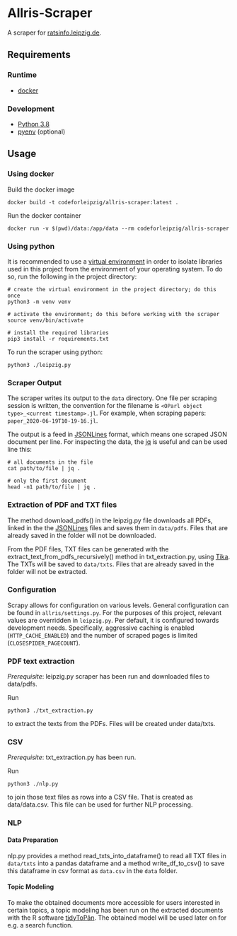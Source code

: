 # Allris-Scraper

A scraper for [ratsinfo.leipzig.de](https://ratsinfo.leipzig.de/).

## Requirements

### Runtime

- [docker](https://docs.docker.com/get-docker/)

### Development

- [Python 3.8](https://www.python.org/downloads/)
- [pyenv](https://github.com/pyenv/pyenv) (optional)

## Usage

### Using docker

Build the docker image

```
docker build -t codeforleipzig/allris-scraper:latest .
```

Run the docker container

```
docker run -v $(pwd)/data:/app/data --rm codeforleipzig/allris-scraper
```

### Using python

It is recommended to use a [virtual environment](https://docs.python.org/3/tutorial/venv.html) in order to isolate libraries used in this project from the environment of your operating system. To do so, run the following in the project directory:

```
# create the virtual environment in the project directory; do this once
python3 -m venv venv

# activate the environment; do this before working with the scraper
source venv/bin/activate

# install the required libraries
pip3 install -r requirements.txt
```

To run the scraper using python:

```
python3 ./leipzig.py
```

### Scraper Output

The scraper writes its output to the `data` directory. One file per scraping session is written, the convention for the filename is `<OParl object type>_<current timestamp>.jl`. For example, when scraping papers: `paper_2020-06-19T10-19-16.jl`.

The output is a feed in [JSONLines](http://jsonlines.org/) format, which means one scraped JSON document per line. For inspecting the data, the [jq](https://stedolan.github.io/jq/) is useful and can be used line this:

```
# all documents in the file
cat path/to/file | jq .

# only the first document
head -n1 path/to/file | jq .
```

### Extraction of PDF and TXT files

The method download_pdfs() in the leipzig.py file downloads all PDFs, linked in the the [JSONLines](http://jsonlines.org/) files and saves them in `data/pdfs`. Files that are already saved in the folder will not be downloaded.

From the PDF files, TXT files can be generated with the extract_text_from_pdfs_recursively() method in txt_extraction.py, using [Tika](https://tika.apache.org/). The TXTs will be saved to `data/txts`. Files that are already saved in the folder will not be extracted.

### Configuration

Scrapy allows for configuration on various levels. General configuration can be found in `allris/settings.py`. For the purposes of this project, relevant values are overridden in `leipzig.py`. Per default, it is configured towards development needs. Specifically, aggressive caching is enabled (`HTTP_CACHE_ENABLED`) and the number of scraped pages is limited (`CLOSESPIDER_PAGECOUNT`).

### PDF text extraction

*Prerequisite*: leipzig.py scraper has been run and downloaded files to data/pdfs.

Run
```
python3 ./txt_extraction.py
```
to extract the texts from the PDFs. Files will be created under data/txts.

### CSV

*Prerequisite*: txt_extraction.py has been run.

Run
```
python3 ./nlp.py
```
to join those text files as rows into a CSV file. That is created as data/data.csv.
This file can be used for further NLP processing.

### NLP

#### Data Preparation

nlp.py provides a method read_txts_into_dataframe() to read all TXT files in `data/txts` into a pandas dataframe and a method write_df_to_csv() to save this dataframe in csv format as `data.csv` in the `data` folder.

#### Topic Modeling

To make the obtained documents more accessible for users interested in certain topics, a topic modeling has been run on the extracted documents with the R software [tidyToPān](https://zenodo.org/badge/latestdoi/233335696). The obtained model will be used later on for e.g. a search function.
